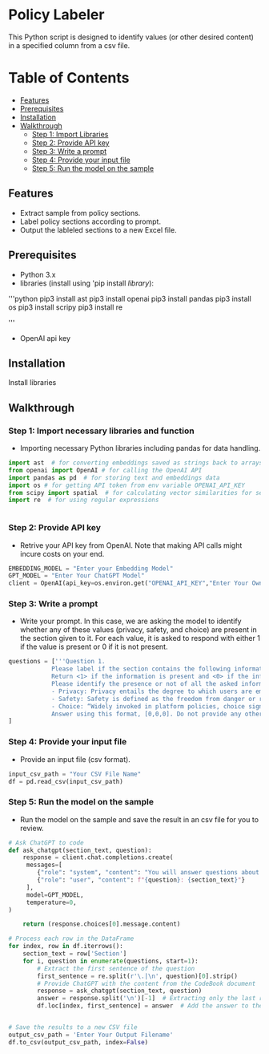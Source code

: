 # Policy Labeler

This Python script is designed to identify values (or other desired content) in a specified column from a csv file. 

# Table of Contents

- [Features](#features)
- [Prerequisites](#prerequisites)
- [Installation](#installation)
- [Walkthrough](#walkthrough)
  - [Step 1: Import Libraries](#step-1-import-necessary-libraries-and-function)
  - [Step 2: Provide API key](#step-2-provide-api-key)
  - [Step 3: Write a prompt](#step-3-write-a-prompt)
  - [Step 4: Provide your input file](#step-4-provide-your-input-file)
  - [Step 5: Run the model on the sample](#step-5-run-the-model-on-the-sample)


## Features
- Extract sample from policy sections.
- Label policy sections according to prompt.
- Output the lableled sections to a new Excel file.

## Prerequisites
- Python 3.x
- libraries (install using 'pip install *library*):

'''python
pip3 install ast
pip3 install openai
pip3 install pandas
pip3 install os
pip3 install scripy
pip3 install re

'''

- OpenAI api key

## Installation
Install libraries

## Walkthrough

### Step 1: Import necessary libraries and function
- Importing necessary Python libraries including pandas for data handling.


```python
import ast  # for converting embeddings saved as strings back to arrays
from openai import OpenAI # for calling the OpenAI API
import pandas as pd  # for storing text and embeddings data
import os # for getting API token from env variable OPENAI_API_KEY
from scipy import spatial  # for calculating vector similarities for search
import re  # for using regular expressions



```

### Step 2: Provide API key
- Retrive your API key from OpenAI. Note that making API calls might incure costs on your end.

```python
EMBEDDING_MODEL = "Enter your Embedding Model"
GPT_MODEL = "Enter Your ChatGPT Model"
client = OpenAI(api_key=os.environ.get("OPENAI_API_KEY","Enter Your Own API Key"))

```

### Step 3: Write a prompt
- Write your prompt. In this case, we are asking the model to identify whether any of these values (privacy, safety, and choice) are present in the section given to it. For each value, it is asked to respond with either 1 if the value is present or 0 if it is not present.


```python
questions = ['''Question 1.
            Please label if the section contains the following information.
            Return <1> if the information is present and <0> if the information is not present.
            Please identify the presence or not of all the asked information in the order they were asked.
            - Privacy: Privacy entails the degree to which users are empowered to manage their personal information, encompassing permissions for data control, sharing, and customization. It reflects the platform's approach in enabling or constraining user actions that influence the handling of their data, encapsulating transparency, consent, security, and user agency. 
            - Safety: Safety is defined as the freedom from danger or risk (Scharlach et al., 2023). It also includes advice on how to stay safe and descriptions of potential safety risks.
            - Choice: “Widely invoked in platform policies, choice signifies that individuals should be free to pick options that align with their interests. Through interface design, account personalization, and informational resources, platforms provide options and frame the ideal user as someone who makes active and informed choices that align with their preferences.” (Scharlach et al., 2023, p. 12). 
            Answer using this format, [0,0,0]. Do not provide any other information'''
]
```

   

### Step 4: Provide your input file
- Provide an input file (csv format).


```python
input_csv_path = "Your CSV File Name"
df = pd.read_csv(input_csv_path)
```


### Step 5: Run the model on the sample
- Run  the model on the sample and save the result in an csv file for you to review.


```python
# Ask ChatGPT to code
def ask_chatgpt(section_text, question):
    response = client.chat.completions.create(
     messages=[
        {"role": "system", "content": "You will answer questions about the policy."},
        {"role": "user", "content": f"{question}: {section_text}"}
     ],
     model=GPT_MODEL,
     temperature=0,
)

    return (response.choices[0].message.content)

# Process each row in the DataFrame
for index, row in df.iterrows():
    section_text = row['Section']
    for i, question in enumerate(questions, start=1):
        # Extract the first sentence of the question
        first_sentence = re.split(r'\.|\n', question)[0].strip()
        # Provide ChatGPT with the content from the CodeBook document
        response = ask_chatgpt(section_text, question)
        answer = response.split('\n')[-1]  # Extracting only the last response (answer to the question)
        df.loc[index, first_sentence] = answer  # Add the answer to the DataFrame


# Save the results to a new CSV file
output_csv_path = 'Enter Your Output Filename'
df.to_csv(output_csv_path, index=False)
```

